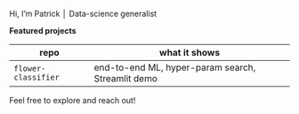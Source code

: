 Hi, I’m Patrick  │  Data-science generalist

**Featured projects**

| repo | what it shows |
|------|---------------|
| `flower-classifier` | end-to-end ML, hyper-param search, Streamlit demo |

Feel free to explore and reach out!

<!---
shaolinpat/shaolinpat is a ✨ special ✨ repository because its `README.md` (this file) appears on your GitHub profile.
You can click the Preview link to take a look at your changes.
--->
